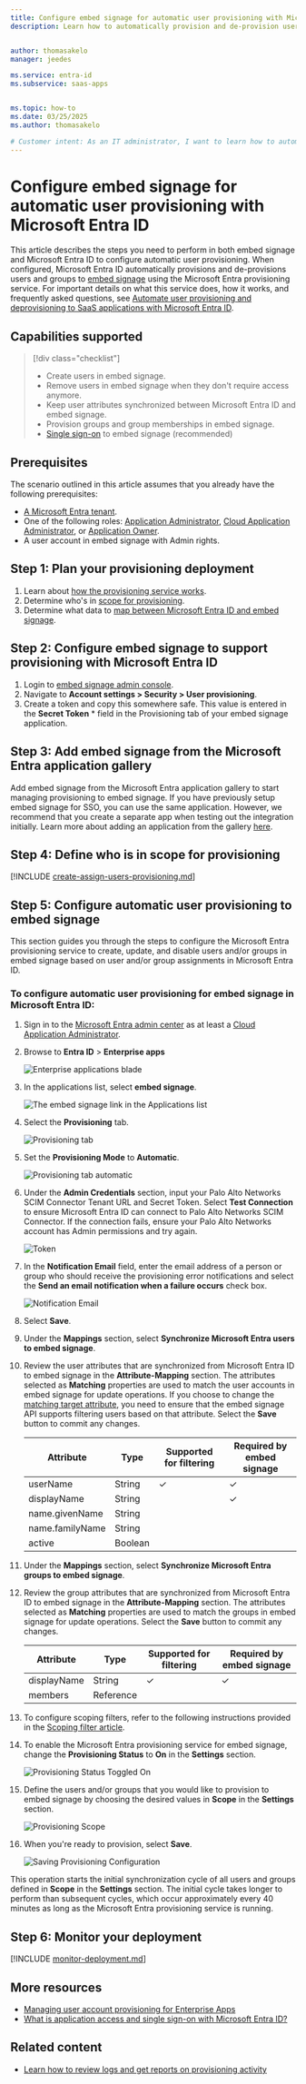 ```yaml
---
title: Configure embed signage for automatic user provisioning with Microsoft Entra ID
description: Learn how to automatically provision and de-provision user accounts from Microsoft Entra ID to embed signage.


author: thomasakelo
manager: jeedes

ms.service: entra-id
ms.subservice: saas-apps


ms.topic: how-to
ms.date: 03/25/2025
ms.author: thomasakelo

# Customer intent: As an IT administrator, I want to learn how to automatically provision and deprovision user accounts from Microsoft Entra ID to embed signage so that I can streamline the user management process and ensure that users have the appropriate access to embed signage.
---
```


# Configure embed signage for automatic user provisioning with Microsoft Entra ID

This article describes the steps you need to perform in both embed signage and Microsoft Entra ID to configure automatic user provisioning. When configured, Microsoft Entra ID automatically provisions and de-provisions users and groups to [embed signage](https://embedsignage.com/) using the Microsoft Entra provisioning service. For important details on what this service does, how it works, and frequently asked questions, see [Automate user provisioning and deprovisioning to SaaS applications with Microsoft Entra ID](~/identity/app-provisioning/user-provisioning.md). 


## Capabilities supported
> [!div class="checklist"]
> * Create users in embed signage.
> * Remove users in embed signage when they don't require access anymore.
> * Keep user attributes synchronized between Microsoft Entra ID and embed signage.
> * Provision groups and group memberships in embed signage.
> * [Single sign-on](./embed-signage-tutorial.md)  to embed signage (recommended)

## Prerequisites

The scenario outlined in this article assumes that you already have the following prerequisites:

* [A Microsoft Entra tenant](~/identity-platform/quickstart-create-new-tenant.md). 
* One of the following roles: [Application Administrator](/entra/identity/role-based-access-control/permissions-reference#application-administrator), [Cloud Application Administrator](/entra/identity/role-based-access-control/permissions-reference#cloud-application-administrator), or [Application Owner](/entra/fundamentals/users-default-permissions#owned-enterprise-applications). 
* A user account in embed signage with Admin rights.


## Step 1: Plan your provisioning deployment
1. Learn about [how the provisioning service works](~/identity/app-provisioning/user-provisioning.md).
1. Determine who's in [scope for provisioning](~/identity/app-provisioning/define-conditional-rules-for-provisioning-user-accounts.md).
1. Determine what data to [map between Microsoft Entra ID and embed signage](~/identity/app-provisioning/customize-application-attributes.md). 

<a name='step-2-configure-embed-signage-to-support-provisioning-with-azure-ad'></a>

## Step 2: Configure embed signage to support provisioning with Microsoft Entra ID

1. Login to [embed signage admin console](https://app.embedsignage.com/login).
1. Navigate to **Account settings > Security > User provisioning**.
1. Create a token and copy this somewhere safe. This value is entered in the **Secret Token** * field in the Provisioning tab of your embed signage application.

<a name='step-3-add-embed-signage-from-the-azure-ad-application-gallery'></a>

## Step 3: Add embed signage from the Microsoft Entra application gallery

Add embed signage from the Microsoft Entra application gallery to start managing provisioning to embed signage. If you have previously setup embed signage for SSO, you can use the same application. However, we recommend that you create a separate app when testing out the integration initially. Learn more about adding an application from the gallery [here](~/identity/enterprise-apps/add-application-portal.md). 

## Step 4: Define who is in scope for provisioning 

[!INCLUDE [create-assign-users-provisioning.md](~/identity/saas-apps/includes/create-assign-users-provisioning.md)]

## Step 5: Configure automatic user provisioning to embed signage 

This section guides you through the steps to configure the Microsoft Entra provisioning service to create, update, and disable users and/or groups in embed signage based on user and/or group assignments in Microsoft Entra ID.

<a name='to-configure-automatic-user-provisioning-for-embed-signage-in-azure-ad'></a>

### To configure automatic user provisioning for embed signage in Microsoft Entra ID:

1. Sign in to the [Microsoft Entra admin center](https://entra.microsoft.com) as at least a [Cloud Application Administrator](~/identity/role-based-access-control/permissions-reference.md#cloud-application-administrator).
1. Browse to **Entra ID** > **Enterprise apps**

	![Enterprise applications blade](common/enterprise-applications.png)

1. In the applications list, select **embed signage**.

	![The embed signage link in the Applications list](common/all-applications.png)

1. Select the **Provisioning** tab.

	![Provisioning tab](common/provisioning.png)

1. Set the **Provisioning Mode** to **Automatic**.

	![Provisioning tab automatic](common/provisioning-automatic.png)

11. Under the **Admin Credentials** section, input your Palo Alto Networks SCIM Connector Tenant URL and Secret Token. Select **Test Connection** to ensure Microsoft Entra ID can connect to Palo Alto Networks SCIM Connector. If the connection fails, ensure your Palo Alto Networks account has Admin permissions and try again.

 	![Token](common/provisioning-testconnection-tenanturltoken.png)

1. In the **Notification Email** field, enter the email address of a person or group who should receive the provisioning error notifications and select the **Send an email notification when a failure occurs** check box.

	![Notification Email](common/provisioning-notification-email.png)

1. Select **Save**.

1. Under the **Mappings** section, select **Synchronize Microsoft Entra users to embed signage**.

1. Review the user attributes that are synchronized from Microsoft Entra ID to embed signage in the **Attribute-Mapping** section. The attributes selected as **Matching** properties are used to match the user accounts in embed signage for update operations. If you choose to change the [matching target attribute](~/identity/app-provisioning/customize-application-attributes.md), you need to ensure that the embed signage API supports filtering users based on that attribute. Select the **Save** button to commit any changes.

    |Attribute|Type|Supported for filtering|Required by embed signage|
    |---|---|---|---|
    |userName|String|&check;|&check;|
    |displayName|String||&check;|
    |name.givenName|String|||
    |name.familyName|String|||
    |active|Boolean|||
          
1. Under the **Mappings** section, select **Synchronize Microsoft Entra groups to embed signage**.

1. Review the group attributes that are synchronized from Microsoft Entra ID to embed signage in the **Attribute-Mapping** section. The attributes selected as **Matching** properties are used to match the groups in embed signage for update operations. Select the **Save** button to commit any changes.

    |Attribute|Type|Supported for filtering|Required by embed signage|
    |---|---|---|---|
    |displayName|String|&check;|&check;|
    |members|Reference|||

1. To configure scoping filters, refer to the following instructions provided in the [Scoping filter article](~/identity/app-provisioning/define-conditional-rules-for-provisioning-user-accounts.md).

1. To enable the Microsoft Entra provisioning service for embed signage, change the **Provisioning Status** to **On** in the **Settings** section.

	![Provisioning Status Toggled On](common/provisioning-toggle-on.png)

1. Define the users and/or groups that you would like to provision to embed signage by choosing the desired values in **Scope** in the **Settings** section.

	![Provisioning Scope](common/provisioning-scope.png)

1. When you're ready to provision, select **Save**.

	![Saving Provisioning Configuration](common/provisioning-configuration-save.png)

This operation starts the initial synchronization cycle of all users and groups defined in **Scope** in the **Settings** section. The initial cycle takes longer to perform than subsequent cycles, which occur approximately every 40 minutes as long as the Microsoft Entra provisioning service is running. 

## Step 6: Monitor your deployment

[!INCLUDE [monitor-deployment.md](~/identity/saas-apps/includes/monitor-deployment.md)]

## More resources

* [Managing user account provisioning for Enterprise Apps](~/identity/app-provisioning/configure-automatic-user-provisioning-portal.md)
* [What is application access and single sign-on with Microsoft Entra ID?](~/identity/enterprise-apps/what-is-single-sign-on.md)

## Related content

* [Learn how to review logs and get reports on provisioning activity](~/identity/app-provisioning/check-status-user-account-provisioning.md)
